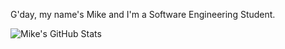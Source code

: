 G'day, my name's Mike and I'm a Software Engineering Student.


![Mike's GitHub Stats](https://github-readme-stats.vercel.app/api?username=MrThygesen16&count_private=true)


<!---
This is a comment in MD?

--->
